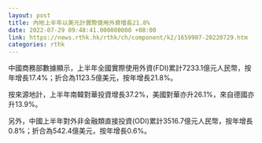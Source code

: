 ```yaml
---
layout: post
title: 內地上半年以美元計實際使用外資增長21.8%
date: 2022-07-29 09:48:41.000000000 +08:00
link: https://news.rthk.hk/rthk/ch/component/k2/1659907-20220729.htm
categories: rthk
---
```


中國商務部數據顯示，上半年全國實際使用外資(FDI)累計7233.1億元人民幣，按年增長17.4%；折合為1123.5億美元，按年增長21.8%。

按來源地計，上半年南韓對華投資增長37.2%，美國對華亦升26.1%，來自德國亦升13.9%。

另外，中國上半年對外非金融類直接投資(ODI)累計3516.7億元人民幣，按年增長0.8%；折合為542.4億美元，按年增長0.6%。
